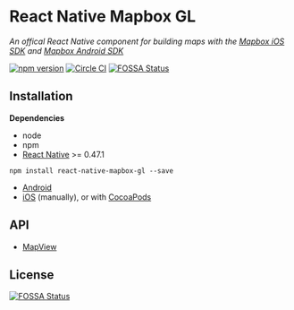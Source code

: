 # React Native Mapbox GL

_An offical React Native component for building maps with the [Mapbox iOS SDK](https://www.mapbox.com/ios-sdk/) and [Mapbox Android SDK](https://www.mapbox.com/android-sdk/)_

[![npm version](https://badge.fury.io/js/react-native-mapbox-gl.svg)](https://badge.fury.io/js/react-native-mapbox-gl) [![Circle CI](https://circleci.com/gh/mapbox/react-native-mapbox-gl/tree/v6.svg?style=svg)](https://circleci.com/gh/mapbox/react-native-mapbox-gl/tree/v6)
[![FOSSA Status](https://app.fossa.io/api/projects/git%2Bhttps%3A%2F%2Fgithub.com%2Fmapbox%2Freact-native-mapbox-gl.svg?type=shield)](https://app.fossa.io/projects/git%2Bhttps%3A%2F%2Fgithub.com%2Fmapbox%2Freact-native-mapbox-gl?ref=badge_shield)

## Installation

**Dependencies**

* node
* npm
* [React Native](https://facebook.github.io/react-native/) >= 0.47.1

```
npm install react-native-mapbox-gl --save
```

* [Android](/android/install.md)
* [iOS](/ios/install.md) (manually),
  or with [CocoaPods](/ios/install-cocoapods.md)

## API
* [MapView](/docs/MapView.md)

## License
[![FOSSA Status](https://app.fossa.io/api/projects/git%2Bhttps%3A%2F%2Fgithub.com%2Fmapbox%2Freact-native-mapbox-gl.svg?type=large)](https://app.fossa.io/projects/git%2Bhttps%3A%2F%2Fgithub.com%2Fmapbox%2Freact-native-mapbox-gl?ref=badge_large)


